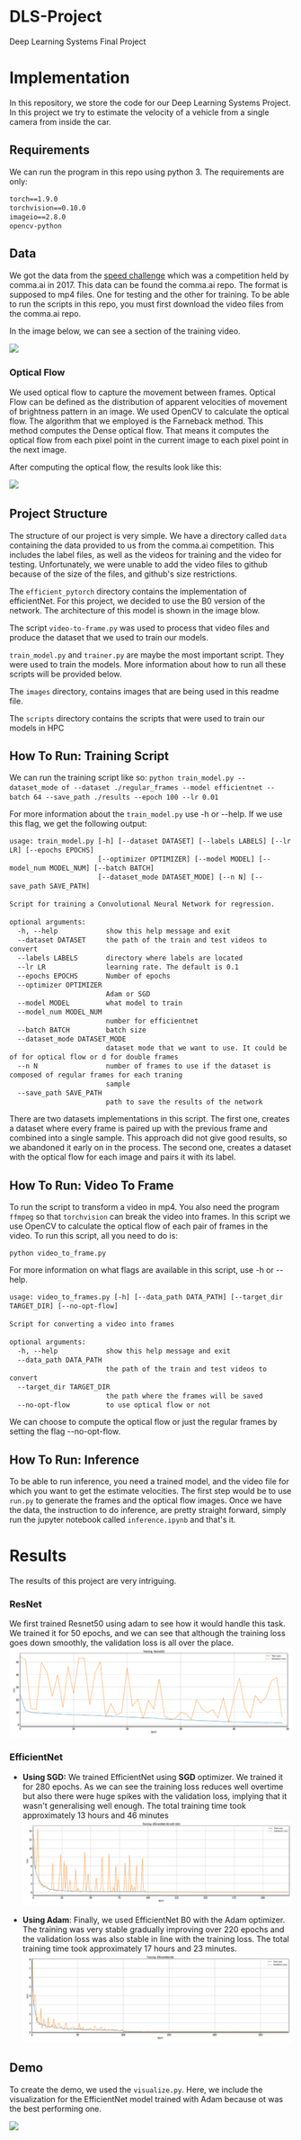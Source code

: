 # DLS-Project
Deep Learning Systems Final Project

# Implementation

In this repository, we store the code for our Deep Learning Systems Project. In this project we try to estimate the velocity of a vehicle from a single camera from inside the car. 

## Requirements

We can run the program in this repo using python 3. 
The requirements are only: 
```
torch==1.9.0
torchvision==0.10.0
imageio==2.8.0
opencv-python
```

## Data

We got the data from the [speed challenge](https://github.com/commaai/speedchallenge) which was a competition held by comma.ai in 2017. This data can be found the comma.ai repo. The format is supposed to mp4 files.
One for testing and the other for training. To be able to run the scripts in this repo, you must first download the video files from the comma.ai repo. 

In the image below, we can see a section of the training video.

![](images/training_sample.gif)

### Optical Flow
We used optical flow to capture the movement between frames. Optical Flow can be defined as the distribution of apparent velocities of movement of brightness pattern in an image. We used OpenCV to calculate the optical flow.
The algorithm that we employed is the Farneback method. This method computes the Dense optical flow. That means it computes the optical flow from each pixel point in the current image to each pixel point in the next image.

After computing the optical flow, the results look like this:

![](images/ezgif.com-gif-maker.gif)

## Project Structure

The structure of our project is very simple. We have a directory called `data` containing the data provided to us from the comma.ai competition. This includes the label files, as well as the videos for training and the video for testing. Unfortunately, we were unable to add the video files to github because of the size of the files, and github's size restrictions. 

The `efficient_pytorch` directory contains the implementation of efficientNet. For this project, we decided to use the B0 version of the network. 
The architecture of this model is shown in the image blow. 

The script `video-to-frame.py` was used to process that video files and produce the dataset that we used to train our models. 

`train_model.py` and `trainer.py` are maybe the most important script. They were used to train the models. More information about how to run all these scripts will be provided below. 

The `images` directory, contains images that are being used in this readme file. 

The `scripts` directory contains the scripts that were used to train our models in HPC

## How To Run: Training Script

We can run the training script like so: 
``python train_model.py --dataset_mode of --dataset ./regular_frames --model efficientnet --batch 64 --save_path ./results --epoch 100 --lr 0.01``

For more information about the `train_model.py` use -h or --help. If we use this flag, we get the following output: 

```
usage: train_model.py [-h] [--dataset DATASET] [--labels LABELS] [--lr LR] [--epochs EPOCHS]
                      [--optimizer OPTIMIZER] [--model MODEL] [--model_num MODEL_NUM] [--batch BATCH]
                      [--dataset_mode DATASET_MODE] [--n N] [--save_path SAVE_PATH]

Script for training a Convolutional Neural Network for regression.

optional arguments:
  -h, --help            show this help message and exit
  --dataset DATASET     the path of the train and test videos to convert
  --labels LABELS       directory where labels are located
  --lr LR               learning rate. The default is 0.1
  --epochs EPOCHS       Number of epochs
  --optimizer OPTIMIZER
                        Adam or SGD
  --model MODEL         what model to train
  --model_num MODEL_NUM
                        number for efficientnet
  --batch BATCH         batch size
  --dataset_mode DATASET_MODE
                        dataset mode that we want to use. It could be of for optical flow or d for double frames
  --n N                 number of frames to use if the dataset is composed of regular frames for each traning
                        sample
  --save_path SAVE_PATH
                        path to save the results of the network
```

There are two datasets implementations in this script. The first one, creates a dataset where every frame is paired up with the previous frame and combined into a single sample. This approach did not give good results, so we abandoned it early on in the process. The second one, creates a dataset with the optical flow for each image and pairs it with its label. 


## How To Run: Video To Frame

To run the script to transform a video in mp4. You also need the program `ffmpeg` so that `torchvision` can break the video into frames. In this script we use OpenCV to calculate the optical flow of each pair of frames in the video. 
To run this script, all you need to do is: 

```
python video_to_frame.py
```

For more information on what flags are available in this script, use -h or --help. 
```
usage: video_to_frames.py [-h] [--data_path DATA_PATH] [--target_dir TARGET_DIR] [--no-opt-flow]

Script for converting a video into frames

optional arguments:
  -h, --help            show this help message and exit
  --data_path DATA_PATH
                        the path of the train and test videos to convert
  --target_dir TARGET_DIR
                        the path where the frames will be saved
  --no-opt-flow         to use optical flow or not
```
We can choose to compute the optical flow or just the regular frames by setting the flag --no-opt-flow. 

## How To Run: Inference
To be able to run inference, you need a trained model, and the video file for which you want to get the estimate velocities. The first step would be to use `run.py` to generate the frames and the optical flow images. Once we have the data, the instruction to do inference, are pretty straight forward, simply run the jupyter notebook called `inference.ipynb` and that's it. 


# Results

The results of this project are very intriguing. 

### ResNet
We first trained Resnet50 using adam to see how it would handle this task. We trained it for 50 epochs, and we can see that although the training loss goes down smoothly, the validation loss is all over the place.
![](images/Picture3.png)

### EfficientNet

* **Using SGD:** We trained EfficientNet using **SGD** optimizer. We trained it for 280 epochs. As we can see the training loss reduces well overtime but also there were huge spikes with the validation loss, implying that it wasn't generalising well enough.
The total training time took approximately 13 hours and 46 minutes
![](images/Picture4.png)

* **Using Adam**: Finally, we used EfficientNet B0 with the Adam optimizer. The training was very stable gradually improving over 220 epochs and the validation loss was also stable in line with the training loss.
The total training time took approximately 17 hours and 23 minutes.
![](images/Picture5.png)

## Demo

To create the demo, we used the `visualize.py`. Here, we include the visualization for the EfficientNet model trained with Adam because ot was the best performing one. 

![](images/video_adam.gif)

